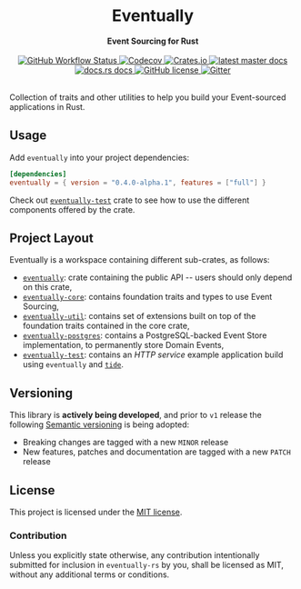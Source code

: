 <h1 align="center">Eventually</h1>
<div align="center">
    <strong>
        Event Sourcing for Rust
    </strong>
</div>

<br />

<div align="center">
    <!-- Testing pipeline -->
    <a href="https://github.com/ar3s3ru/eventually-rs/actions?query=workflow%3A%22Rust+%28stable%29%22">
        <img alt="GitHub Workflow Status"
        src="https://img.shields.io/github/workflow/status/ar3s3ru/eventually-rs/Rust%20(stable)?style=flat-square">
    </a>
    <!-- Codecov -->
    <a href="https://codecov.io/gh/ar3s3ru/eventually-rs">
            <img alt="Codecov"
            src="https://img.shields.io/codecov/c/github/ar3s3ru/eventually-rs?style=flat-square">
    </a>
    <!-- Crates.io -->
    <a href="https://crates.io/crates/eventually">
        <img alt="Crates.io"
        src="https://img.shields.io/crates/v/eventually?style=flat-square">
    </a>
    <!-- Github pages docs -->
    <a href="https://ar3s3ru.github.io/eventually-rs/eventually/">
        <img alt="latest master docs"
        src="https://img.shields.io/badge/docs-master-important?style=flat-square" />
    </a>
    <!-- Docs.rs -->
    <a href="https://docs.rs/eventually">
        <img alt="docs.rs docs"
        src="https://img.shields.io/badge/dynamic/json?style=flat-square&color=blue&label=docs.rs&query=%24.crate.newest_version&url=https%3A%2F%2Fcrates.io%2Fapi%2Fv1%2Fcrates%2Feventually" />
    </a>
    <!-- License -->
    <a href="https://github.com/ar3s3ru/eventually-rs/blob/master/LICENSE">
        <img alt="GitHub license"
        src="https://img.shields.io/github/license/ar3s3ru/eventually-rs?style=flat-square">
    </a>
    <!-- Gitter -->
    <a href="https://gitter.im/eventually-rs/community?utm_source=badge&utm_medium=badge&utm_campaign=pr-badge">
        <img alt="Gitter"
         src="https://img.shields.io/gitter/room/eventually-rs/community?style=flat-square">
    </a>
</div>

<br />


Collection of traits and other utilities to help you build your Event-sourced applications in Rust.

## Usage

Add `eventually` into your project dependencies:

```toml
[dependencies]
eventually = { version = "0.4.0-alpha.1", features = ["full"] }
```

Check out [`eventually-test`](eventually-test) crate to see how to use the different
components offered by the crate.

## Project Layout

Eventually is a workspace containing different sub-crates, as follows:

* [`eventually`](eventually): crate containing the public API -- users should only depend on this crate,
* [`eventually-core`](eventually-core): contains foundation traits and types to use Event Sourcing,
* [`eventually-util`](eventually-util): contains set of extensions built on top
of the foundation traits contained in the core crate,
* [`eventually-postgres`](eventually-postgres): contains a PostgreSQL-backed Event Store implementation, to permanently store Domain Events,
* [`eventually-test`](eventually-test): contains an _HTTP service_ example application build using `eventually` and [`tide`](https://github.com/http-rs/tide).


## Versioning

This library is **actively being developed**, and prior to `v1` release the following [Semantic versioning]()
is being adopted:

* Breaking changes are tagged with a new `MINOR` release
* New features, patches and documentation are tagged with a new `PATCH` release

## License

This project is licensed under the [MIT license](LICENSE).

### Contribution

Unless you explicitly state otherwise, any contribution intentionally submitted for inclusion in `eventually-rs` by you, shall be licensed as MIT, without any additional terms or conditions.
